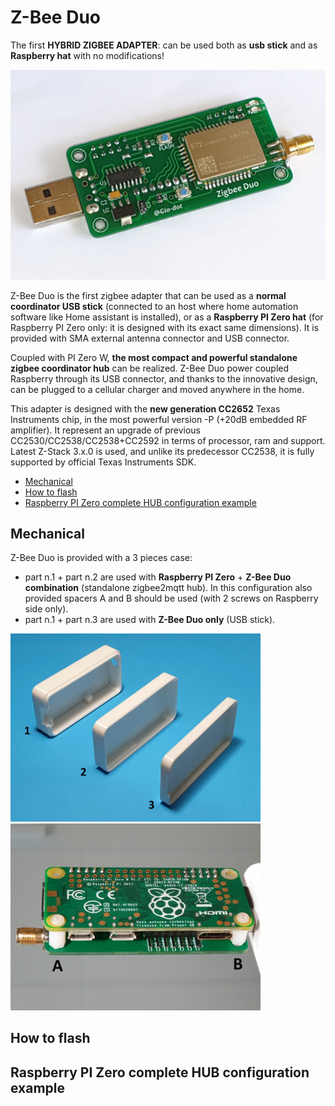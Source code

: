 # Z-Bee Duo
The first **HYBRID ZIGBEE ADAPTER**: can be used both as **usb stick** and as **Raspberry hat** with no modifications!

<img src="https://github.com/Gio-dot/Z-Bee-Duo/blob/main/images/20210319_115743.jpg?raw=true" width="800">

Z-Bee Duo is the first zigbee adapter that can be used as a **normal coordinator USB stick** (connected to an host where home automation software like Home assistant is installed), or as a **Raspberry PI Zero hat** (for Raspberry PI Zero only: it is designed with its exact same dimensions). It is provided with SMA external antenna connector and USB connector.

Coupled with PI Zero W, **the most compact and powerful standalone zigbee coordinator hub** can be realized. Z-Bee Duo power coupled Raspberry through its USB connector, and thanks to the innovative design, can be plugged to a cellular charger and moved anywhere in the home.

This adapter is designed with the **new generation CC2652** Texas Instruments chip, in the most powerful version -P (+20dB embedded RF amplifier). It represent an upgrade of previous CC2530/CC2538/CC2538+CC2592 in terms of processor, ram and support. Latest Z-Stack 3.x.0 is used, and unlike its predecessor CC2538, it is fully supported by official Texas Instruments SDK.


- [Mechanical](#mechanical)
- [How to flash](#how-to-flash)
- [Raspberry PI Zero complete HUB configuration example](#raspberry-pi-zero-complete-hub-configuration-example)


## Mechanical

Z-Bee Duo is provided with a 3 pieces case:
- part n.1 + part n.2 are used with **Raspberry PI Zero** + **Z-Bee Duo combination** (standalone zigbee2mqtt hub). In this configuration also provided spacers A and B should be used (with 2 screws on Raspberry side only).
- part n.1 + part n.3 are used with **Z-Bee Duo only** (USB stick).

<p float="left">
  <img src="https://github.com/Gio-dot/Z-Bee-Duo/blob/main/images/20210321_205527.jpg?raw=true" width="400" /> 
  <img src="https://github.com/Gio-dot/Z-Bee-Duo/blob/main/images/20210321_203024.jpg" width="400" />
</p>

## How to flash

## Raspberry PI Zero complete HUB configuration example

